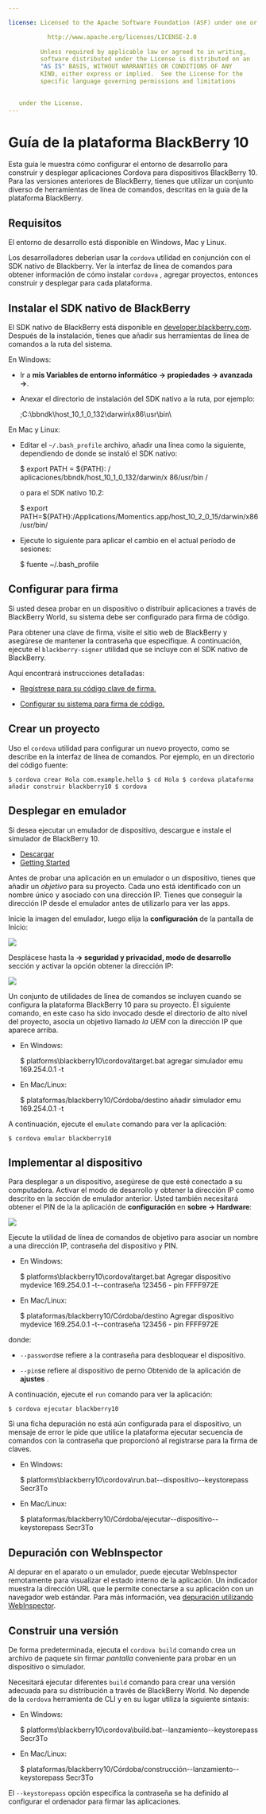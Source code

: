 ```yaml
---

license: Licensed to the Apache Software Foundation (ASF) under one or more contributor license agreements. See the NOTICE file distributed with this work for additional information regarding copyright ownership. The ASF licenses this file to you under the Apache License, Version 2.0 (the "License"); you may not use this file except in compliance with the License. You may obtain a copy of the License at

           http://www.apache.org/licenses/LICENSE-2.0
    
         Unless required by applicable law or agreed to in writing,
         software distributed under the License is distributed on an
         "AS IS" BASIS, WITHOUT WARRANTIES OR CONDITIONS OF ANY
         KIND, either express or implied.  See the License for the
         specific language governing permissions and limitations
    

   under the License.
---
```


# Guía de la plataforma BlackBerry 10

Esta guía le muestra cómo configurar el entorno de desarrollo para construir y desplegar aplicaciones Cordova para dispositivos BlackBerry 10. Para las versiones anteriores de BlackBerry, tienes que utilizar un conjunto diverso de herramientas de línea de comandos, descritas en la guía de la plataforma BlackBerry.

## Requisitos

El entorno de desarrollo está disponible en Windows, Mac y Linux.

Los desarrolladores deberían usar la `cordova` utilidad en conjunción con el SDK nativo de Blackberry. Ver la interfaz de línea de comandos para obtener información de cómo instalar `cordova` , agregar proyectos, entonces construir y desplegar para cada plataforma.

## Instalar el SDK nativo de BlackBerry

El SDK nativo de BlackBerry está disponible en [developer.blackberry.com][1]. Después de la instalación, tienes que añadir sus herramientas de línea de comandos a la ruta del sistema.

 [1]: http://developer.blackberry.com/native/download/

En Windows:

*   Ir a **mis Variables de entorno informático → propiedades → avanzada →**.

*   Anexar el directorio de instalación del SDK nativo a la ruta, por ejemplo:
    
    ;C:\bbndk\host\_10\_1\_0\_132\darwin\x86\usr\bin\

En Mac y Linux:

*   Editar el `~/.bash_profile` archivo, añadir una línea como la siguiente, dependiendo de donde se instaló el SDK nativo:
    
    $ export PATH = ${PATH}: / aplicaciones/bbndk/host\_10\_1\_0\_132/darwin/x 86/usr/bin /
    
    o para el SDK nativo 10.2:
    
    $ export PATH=${PATH}:/Applications/Momentics.app/host\_10\_2\_0\_15/darwin/x86/usr/bin/

*   Ejecute lo siguiente para aplicar el cambio en el actual período de sesiones:
    
    $ fuente ~/.bash_profile

## Configurar para firma

Si usted desea probar en un dispositivo o distribuir aplicaciones a través de BlackBerry World, su sistema debe ser configurado para firma de código.

Para obtener una clave de firma, visite el sitio web de BlackBerry y asegúrese de mantener la contraseña que especifique. A continuación, ejecute el `blackberry-signer` utilidad que se incluye con el SDK nativo de BlackBerry.

Aquí encontrará instrucciones detalladas:

*   [Regístrese para su código clave de firma.][2]

*   [Configurar su sistema para firma de código.][3]

 [2]: https://www.blackberry.com/SignedKeys/codesigning.html
 [3]: https://developer.blackberry.com/html5/documentation/signing_setup_bb10_apps_2008396_11.html

## Crear un proyecto

Uso el `cordova` utilidad para configurar un nuevo proyecto, como se describe en la interfaz de línea de comandos. Por ejemplo, en un directorio del código fuente:

    $ cordova crear Hola com.example.hello $ cd Hola $ cordova plataforma añadir construir blackberry10 $ cordova
    

## Desplegar en emulador

Si desea ejecutar un emulador de dispositivo, descargue e instale el simulador de BlackBerry 10.

*   [Descargar][1]
*   [Getting Started][4]

 [4]: http://developer.blackberry.com/devzone/develop/simulator/blackberry_10_simulator_start.html

Antes de probar una aplicación en un emulador o un dispositivo, tienes que añadir un *objetivo* para su proyecto. Cada uno está identificado con un nombre único y asociado con una dirección IP. Tienes que conseguir la dirección IP desde el emulador antes de utilizarlo para ver las apps.

Inicie la imagen del emulador, luego elija la **configuración** de la pantalla de Inicio:

![][5]

 [5]: img/guide/platforms/blackberry10/bb_home.png

Desplácese hasta la **→ seguridad y privacidad, modo de desarrollo** sección y activar la opción obtener la dirección IP:

![][6]

 [6]: img/guide/platforms/blackberry10/bb_devel.png

Un conjunto de utilidades de línea de comandos se incluyen cuando se configura la plataforma BlackBerry 10 para su proyecto. El siguiente comando, en este caso ha sido invocado desde el directorio de alto nivel del proyecto, asocia un objetivo llamado *la UEM* con la dirección IP que aparece arriba.

*   En Windows:
    
    $ platforms\blackberry10\cordova\target.bat agregar simulador emu 169.254.0.1 -t

*   En Mac/Linux:
    
    $ plataformas/blackberry10/Córdoba/destino añadir simulador emu 169.254.0.1 -t

A continuación, ejecute el `emulate` comando para ver la aplicación:

    $ cordova emular blackberry10
    

## Implementar al dispositivo

Para desplegar a un dispositivo, asegúrese de que esté conectado a su computadora. Activar el modo de desarrollo y obtener la dirección IP como descrito en la sección de emulador anterior. Usted también necesitará obtener el PIN de la la aplicación de **configuración** en **sobre → Hardware**:

![][7]

 [7]: img/guide/platforms/blackberry10/bb_pin.png

Ejecute la utilidad de línea de comandos de objetivo para asociar un nombre a una dirección IP, contraseña del dispositivo y PIN.

*   En Windows:
    
    $ platforms\blackberry10\cordova\target.bat Agregar dispositivo mydevice 169.254.0.1 -t--contraseña 123456 - pin FFFF972E

*   En Mac/Linux:
    
    $ plataformas/blackberry10/Córdoba/destino Agregar dispositivo mydevice 169.254.0.1 -t--contraseña 123456 - pin FFFF972E

donde:

*   `--password`se refiere a la contraseña para desbloquear el dispositivo.

*   `--pin`se refiere al dispositivo de perno Obtenido de la aplicación de **ajustes** .

A continuación, ejecute el `run` comando para ver la aplicación:

    $ cordova ejecutar blackberry10
    

Si una ficha depuración no está aún configurada para el dispositivo, un mensaje de error le pide que utilice la plataforma ejecutar secuencia de comandos con la contraseña que proporcionó al registrarse para la firma de claves.

*   En Windows:
    
    $ platforms\blackberry10\cordova\run.bat--dispositivo--keystorepass Secr3To

*   En Mac/Linux:
    
    $ plataformas/blackberry10/Córdoba/ejecutar--dispositivo--keystorepass Secr3To

## Depuración con WebInspector

Al depurar en el aparato o un emulador, puede ejecutar WebInspector remotamente para visualizar el estado interno de la aplicación. Un indicador muestra la dirección URL que le permite conectarse a su aplicación con un navegador web estándar. Para más información, vea [depuración utilizando WebInspector][8].

 [8]: http://developer.blackberry.com/html5/documentation/web_inspector_overview_1553586_11.html

## Construir una versión

De forma predeterminada, ejecuta el `cordova build` comando crea un archivo de paquete sin firmar *pantalla* conveniente para probar en un dispositivo o simulador.

Necesitará ejecutar diferentes `build` comando para crear una versión adecuada para su distribución a través de BlackBerry World. No depende de la `cordova` herramienta de CLI y en su lugar utiliza la siguiente sintaxis:

*   En Windows:
    
    $ platforms\blackberry10\cordova\build.bat--lanzamiento--keystorepass Secr3To

*   En Mac/Linux:
    
    $ plataformas/blackberry10/Córdoba/construcción--lanzamiento--keystorepass Secr3To

El `--keystorepass` opción especifica la contraseña se ha definido al configurar el ordenador para firmar las aplicaciones.
